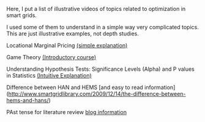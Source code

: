 Here, I put a list of illustrative videos of topics related to optimization in smart grids. 

I used some of them to understand in a simple way very complicated topics. This are just illustrative examples, not depth studies.

Locational Marginal Pricing [(simple explanation)](https://vimeo.com/243006345)

Game Theory [(Introductory course)](https://www.youtube.com/channel/UC73W1eqdxKPwr2OlfkMhQkQ)

Understanding Hypothesis Tests: Significance Levels (Alpha) and P values in Statistics [(Intuitive Explanation)](http://blog.minitab.com/blog/adventures-in-statistics-2/understanding-hypothesis-tests-significance-levels-alpha-and-p-values-in-statistics)

Difference between HAN and HEMS [and easy to read information] (http://www.smartgridlibrary.com/2009/12/14/the-difference-between-hems-and-hans/)


PAst tense for literature review [blog information](https://www.editage.com/insights/what-tense-should-i-use-when-writing-a-literature-review)
